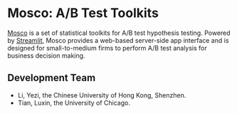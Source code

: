 # Mosco: A/B Test Toolkits 

[Mosco](https://share.streamlit.io/luxin-tian/mosco_ab_test/main/mosco/main_app.py) is a set of statistical toolkits for A/B test hypothesis testing. Powered by [Streamlit](https://streamlit.io), Mosco provides a web-based server-side app interface and is designed for small-to-medium firms to perform A/B test analysis for business decision making. 

## Development Team

- Li, Yezi, the Chinese University of Hong Kong, Shenzhen. 
- Tian, Luxin, the University of Chicago. 
